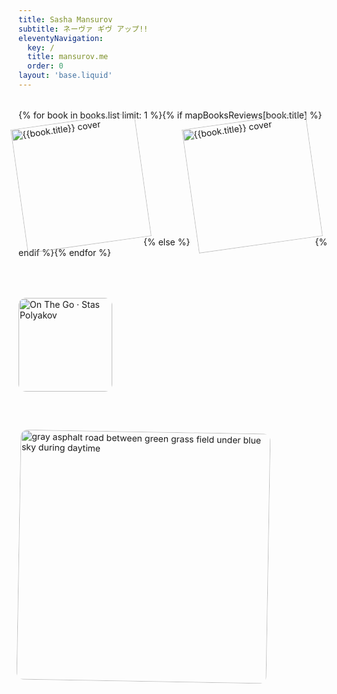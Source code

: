 ```yaml
---
title: Sasha Mansurov
subtitle: ネーヴァ ギヴ アップ!!
eleventyNavigation:
  key: /
  title: mansurov.me
  order: 0
layout: 'base.liquid'
---
```


<div class="indexRow">
<div>{% for book in books.list limit: 1 %}{% if mapBooksReviews[book.title] %}<a href="/books/{{mapBooksReviews[book.title]}}"><img class="indexBook" src="/images/books/{{book.cover}}" alt="{{book.title}} cover" style="" /></a>{% else %}<img class="indexBook" src="/images/books/{{book.cover}}" alt="{{book.title}} cover" />{% endif %}{% endfor %}</div><div><a href="https://open.spotify.com/playlist/7m2tz2kVmcckLek7cCus6e?go=1" target="_blank"><img class="indexSpotify" src="https://image-cdn-ak.spotifycdn.com/image/ab67706c0000da845fe61e03c06dd9483569dae5" alt="On The Go · Stas Polyakov" /></a></div><div>
<a href="https://unsplash.com/photos/gray-asphalt-road-between-green-grass-field-under-blue-sky-during-daytime-NErnyM53U5Q" target="_blank"><img src="https://images.unsplash.com/photo-1582033307729-3ab3c1fe5857?q=80&amp;h=1200" alt="gray asphalt road between green grass field under blue sky during daytime" class="indexUnsplash" /></a></div>
</div>

<style>
  .indexRow {
    margin-top: 32px;
    display: flex;
    flex-wrap: wrap;
    gap: 64px;
  }
  .indexBook {
    height: 200px;
    transform: rotate(-8deg);
    transform-origin: center;
    transition: transform 0.3s ease;
  }
  .indexBook:hover {
    transform: rotate(0deg);
  }
  .indexSpotify {
    height: 150px;
    border-radius: 12px;
    transition: opacity 0.4s;
  }
  .indexSpotify:hover {
    opacity: 0.8;
  }
  .indexUnsplash {
    border-radius: 12px;
    height: 400px;
    transition: transform 0.3s ease;
    transform: rotate(1deg);
  }
  .indexUnsplash:hover {
    transform: scale(0.98);
  }
</style>
